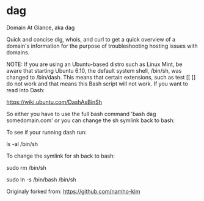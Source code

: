 # dag

Domain At Glance, aka dag

Quick and concise dig, whois, and curl to get a quick overview of a domain's information for the purpose of troubleshooting hosting issues with domains.

NOTE: If you are using an Ubuntu-based distro such as Linux Mint, be aware that starting Ubuntu 6.10, the default system shell, /bin/sh, was changed to /bin/dash. This means that certain extensions, such as test [[ ]] do not work and that means this Bash script will not work. If you want to read into Dash:

https://wiki.ubuntu.com/DashAsBinSh

So either you have to use the full bash command 'bash dag somedomain.com' or you can change the sh symlink back to bash:

To see if your running dash run:

ls -al /bin/sh

To change the symlink for sh back to bash:

sudo rm /bin/sh

sudo ln -s /bin/bash /bin/sh

Originaly forked from: https://github.com/namho-kim
